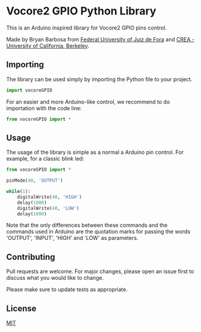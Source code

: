 # Vocore2 GPIO Python Library

This is an Arduino inspired library for Vocore2 GPIO pins control.

Made by Bryan Barbosa from [Federal University of Juiz de Fora](https://ufjf.br/) and [CREA - University of California, Berkeley](https://crea.berkeley.edu/).

## Importing

The library can be used simply by importing the Python file to your project.

```python
import vocoreGPIO
```
For an easier and more Arduino-like control, we recommend to do importation with the code line:
```python
from vocoreGPIO import *
```

## Usage
The usage of the library is simple as a normal a Arduino pin control. For example, for a classic blink led:

```python
from vocoreGPIO import *

pinMode(40, 'OUTPUT')

while(1):
    digitalWrite(40, 'HIGH')
    delay(1000)
    digitalWrite(40, 'LOW')
    delay(1000)
```

Note that the only differences between these commands and the commands used in Arduino are the quotation marks for passing the words 'OUTPUT', 'INPUT', 'HIGH' and 'LOW' as parameters.

## Contributing
Pull requests are welcome. For major changes, please open an issue first to discuss what you would like to change.

Please make sure to update tests as appropriate.

## License
[MIT](https://choosealicense.com/licenses/mit/)
